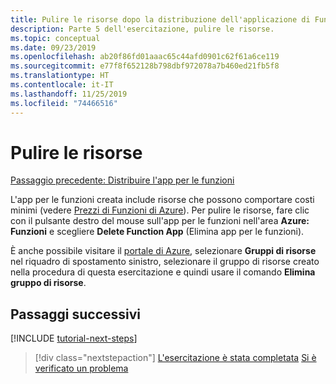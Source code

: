 ```yaml
---
title: Pulire le risorse dopo la distribuzione dell'applicazione di Funzioni di Azure in Azure
description: Parte 5 dell'esercitazione, pulire le risorse.
ms.topic: conceptual
ms.date: 09/23/2019
ms.openlocfilehash: ab20f86fd01aaac65c44afd0901c62f61a6ce119
ms.sourcegitcommit: e77f8f652128b798dbf972078a7b460ed21fb5f8
ms.translationtype: HT
ms.contentlocale: it-IT
ms.lasthandoff: 11/25/2019
ms.locfileid: "74466516"
---
```

# <a name="clean-up-resources"></a>Pulire le risorse

[Passaggio precedente: Distribuire l'app per le funzioni](tutorial-vscode-serverless-node-04.md)

L'app per le funzioni creata include risorse che possono comportare costi minimi (vedere [Prezzi di Funzioni di Azure](https://azure.microsoft.com/pricing/details/functions/)). Per pulire le risorse, fare clic con il pulsante destro del mouse sull'app per le funzioni nell'area **Azure: Funzioni** e scegliere **Delete Function App** (Elimina app per le funzioni).

È anche possibile visitare il [portale di Azure](https://portal.azure.com), selezionare **Gruppi di risorse** nel riquadro di spostamento sinistro, selezionare il gruppo di risorse creato nella procedura di questa esercitazione e quindi usare il comando **Elimina gruppo di risorse**.

## <a name="next-steps"></a>Passaggi successivi

[!INCLUDE [tutorial-next-steps](includes/tutorial-next-steps.md)]

> [!div class="nextstepaction"]
> [L'esercitazione è stata completata](node-howto-write-serverless-code.md) [Si è verificato un problema](https://www.research.net/r/PWZWZ52?tutorial=node-deployment-azurefunctions&step=clean-up-resources)
